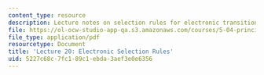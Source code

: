 ```yaml
---
content_type: resource
description: Lecture notes on selection rules for electronic transitions.
file: https://ol-ocw-studio-app-qa.s3.amazonaws.com/courses/5-04-principles-of-inorganic-chemistry-ii-fall-2008/5227c68c7fc189c1ebda3aef3e0e6356_lecture_20.pdf
file_type: application/pdf
resourcetype: Document
title: 'Lecture 20: Electronic Selection Rules'
uid: 5227c68c-7fc1-89c1-ebda-3aef3e0e6356
---
```

